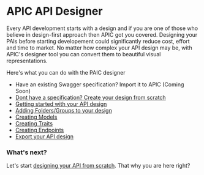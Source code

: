 # APIC API Designer

Every API development starts with a design and if you are one of those who believe in design-first approach then APIC got you covered. Designing your PAIs before starting developement could significantly reduce cost, effort and time to market. No matter how complex your API design may be, with APIC's designer tool you can convert them to beautiful visual representations.

Here's what you can do with the PAIC designer

* Have an existing Swagger specification? Import it to APIC \(Coming Soon\)
* [Dont have a specification? Create your design from scratch](/designer/getting-started-with-designer.md)
* [Getting started with your API design](/designer/getting-started-with-designer.md)
* [Adding Folders\/Groups to your design](/designer/create-folder.md)
* [Creating Models](/designer/create-model.md)
* [Creating Traits](/designer/create-trait.md)
* [Creating Endpoints](/designer/create-endpoint.md)
* [Export your API design](/designer/export-docs.md)

### What's next?

Let's start [designing your API from scratch](/designer/getting-started-with-designer.md). That why you are here right?

